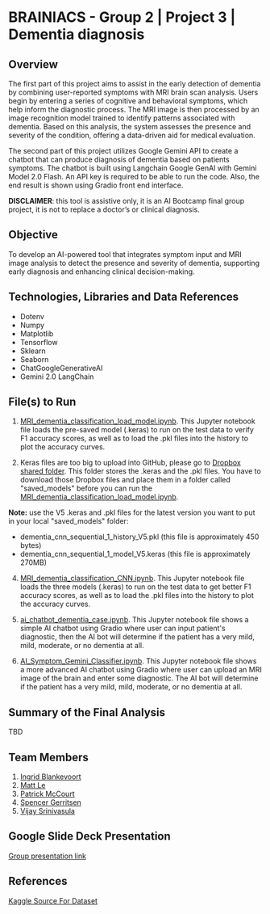 # BRAINIACS - Group 2 | Project 3 | Dementia diagnosis 


## Overview
The first part of this project aims to assist in the early detection of dementia by combining user-reported symptoms with MRI brain scan analysis. Users begin by entering a series of cognitive and behavioral symptoms, which help inform the diagnostic process. The MRI image is then processed by an image recognition model trained to identify patterns associated with dementia. Based on this analysis, the system assesses the presence and severity of the condition, offering a data-driven aid for medical evaluation. 

The second part of this project utilizes Google Gemini API to create a chatbot that can produce diagnosis of dementia based on patients symptoms. The chatbot is built using Langchain Google GenAI with Gemini Model 2.0 Flash. An API key is required to be able to run the code. Also, the end result is shown using Gradio front end interface.

**DISCLAIMER**: this tool is assistive only, it is an AI Bootcamp final group project, it is not to replace a doctor’s or clinical diagnosis.


## Objective
To develop an AI-powered tool that integrates symptom input and MRI image analysis to detect the presence and severity of dementia, supporting early diagnosis and enhancing clinical decision-making.


## Technologies, Libraries and Data References
* Dotenv
* Numpy
* Matplotlib
* Tensorflow
* Sklearn
* Seaborn
* ChatGoogleGenerativeAI
* Gemini 2.0 LangChain


## File(s) to Run

1.  [MRI_dementia_classification_load_model.ipynb](https://github.com/AIBC2024/Group2_Project3_AI_Chatbot/blob/main/MRI_dementia_classification_load_model.ipynb). This Jupyter notebook file loads the pre-saved model (.keras) to run on the test data to verify F1 accuracy scores, as well as to load the .pkl files into the history to plot the accuracy curves.
   
2.  Keras files are too big to upload into GitHub, please go to [Dropbox shared folder](https://www.dropbox.com/scl/fo/mmtv94e8t4u9x7vgvqwvw/AEigp2bJ9nK4hC_juE2aVkY?rlkey=5s76fv2w7303kxymyccdinx0h&dl=0). This folder stores the .keras and the .pkl files. You have to download those Dropbox files and place them in a folder called "saved_models" before you can run the [MRI_dementia_classification_load_model.ipynb](https://github.com/AIBC2024/Group2_Project3_AI_Chatbot/blob/main/MRI_dementia_classification_load_model.ipynb). 

**Note:** use the V5 .keras and .pkl files for the latest version you want to put in your local "saved_models" folder:
   * dementia_cnn_sequential_1_history_V5.pkl (this file is approximately 450 bytes)
   * dementia_cnn_sequential_1_model_V5.keras (this file is approximately 270MB)
 
4. [MRI_dementia_classification_CNN.ipynb](https://github.com/AIBC2024/Group2_Project3_AI_Chatbot/blob/main/MRI_dementia_classification_CNN.ipynb). This Jupyter notebook file loads the three models (.keras) to run on the test data to get better F1 accuracy scores, as well as to load the .pkl files into the history to plot the accuracy curves.
   
5. [ai_chatbot_dementia_case.ipynb](https://github.com/AIBC2024/Group2_Project3_AI_Chatbot/blob/main/ai_chatbot_dementia_case.ipynb). This Jupyter notebook file shows a simple AI chatbot using Gradio where user can input patient's diagnostic, then the AI bot will determine if the patient has a very mild, mild, moderate, or no dementia at all.

6. [AI_Symptom_Gemini_Classifier.ipynb](https://github.com/AIBC2024/Group2_Project3_AI_Chatbot/blob/main/AI_Symptom_Gemini_Classifier.ipynb). This Jupyter notebook file shows a more advanced AI chatbot using Gradio where user can upload an MRI image of the brain and enter some diagnostic. The AI bot will determine if the patient has a very mild, mild, moderate, or no dementia at all.


## Summary of the Final Analysis
TBD


## Team Members
1. [Ingrid Blankevoort](https://github.com/AIBC2024)
2. [Matt Le](https://github.com/mattledevs)
3. [Patrick McCourt](https://github.com/patrickjm7)
4. [Spencer Gerritsen](https://github.com/sppencerr)
5. [Vijay Srinivasula](https://github.com/vijaysrini-1982)


## Google Slide Deck Presentation
[Group presentation link](https://docs.google.com/presentation/d/11-YDMJ-GvNs3TQDsUWVUkeZt1o0UBaijmDvD_Gnt2As/edit?usp=sharing)



## References
[Kaggle Source For Dataset](https://www.kaggle.com/datasets/matthewhema/mri-dementia-augmentation-no-data-leak)

